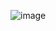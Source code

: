 ![image](https://user-images.githubusercontent.com/104780664/186184843-95d29702-4e0b-4d82-926d-c5639e2daa6c.png)
